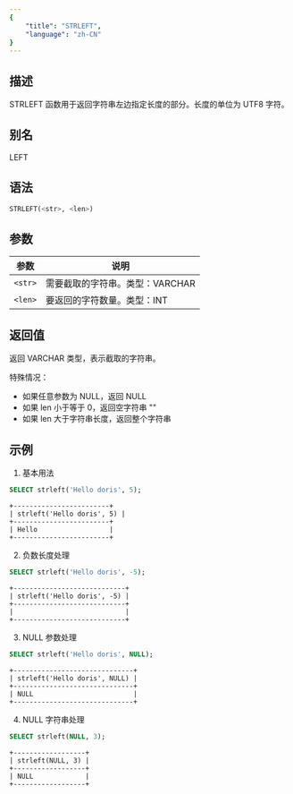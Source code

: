 ```yaml
---
{
    "title": "STRLEFT",
    "language": "zh-CN"
}
---
```


## 描述

STRLEFT 函数用于返回字符串左边指定长度的部分。长度的单位为 UTF8 字符。

## 别名

LEFT

## 语法

```sql
STRLEFT(<str>, <len>)
```

## 参数
| 参数 | 说明 |
| ------- | ----------------------------------------- |
| `<str>` | 需要截取的字符串。类型：VARCHAR |
| `<len>` | 要返回的字符数量。类型：INT |

## 返回值

返回 VARCHAR 类型，表示截取的字符串。

特殊情况：
- 如果任意参数为 NULL，返回 NULL
- 如果 len 小于等于 0，返回空字符串 ""
- 如果 len 大于字符串长度，返回整个字符串

## 示例

1. 基本用法
```sql
SELECT strleft('Hello doris', 5);
```
```text
+------------------------+
| strleft('Hello doris', 5) |
+------------------------+
| Hello                  |
+------------------------+
```

2. 负数长度处理
```sql
SELECT strleft('Hello doris', -5);
```
```text
+----------------------------+
| strleft('Hello doris', -5) |
+----------------------------+
|                            |
+----------------------------+
```

3. NULL 参数处理
```sql
SELECT strleft('Hello doris', NULL);
```
```text
+------------------------------+
| strleft('Hello doris', NULL) |
+------------------------------+
| NULL                         |
+------------------------------+
```

4. NULL 字符串处理
```sql
SELECT strleft(NULL, 3);
```
```text
+------------------+
| strleft(NULL, 3) |
+------------------+
| NULL             |
+------------------+
```